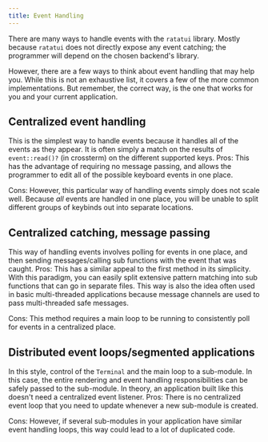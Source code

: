 ```yaml
---
title: Event Handling
---
```


There are many ways to handle events with the `ratatui` library. Mostly because `ratatui` does not
directly expose any event catching; the programmer will depend on the chosen backend's library.

However, there are a few ways to think about event handling that may help you. While this is not an
exhaustive list, it covers a few of the more common implementations. But remember, the correct way,
is the one that works for you and your current application.

## Centralized event handling

This is the simplest way to handle events because it handles all of the events as they appear. It is
often simply a match on the results of `event::read()?` (in crossterm) on the different supported
keys. Pros: This has the advantage of requiring no message passing, and allows the programmer to
edit all of the possible keyboard events in one place.

Cons: However, this particular way of handling events simply does not scale well. Because _all_
events are handled in one place, you will be unable to split different groups of keybinds out into
separate locations.

## Centralized catching, message passing

This way of handling events involves polling for events in one place, and then sending
messages/calling sub functions with the event that was caught. Pros: This has a similar appeal to
the first method in its simplicity. With this paradigm, you can easily split extensive pattern
matching into sub functions that can go in separate files. This way is also the idea often used in
basic multi-threaded applications because message channels are used to pass multi-threaded safe
messages.

Cons: This method requires a main loop to be running to consistently poll for events in a
centralized place.

## Distributed event loops/segmented applications

In this style, control of the `Terminal` and the main loop to a sub-module. In this case, the entire
rendering and event handling responsibilities can be safely passed to the sub-module. In theory, an
application built like this doesn't need a centralized event listener. Pros: There is no centralized
event loop that you need to update whenever a new sub-module is created.

Cons: However, if several sub-modules in your application have similar event handling loops, this
way could lead to a lot of duplicated code.
